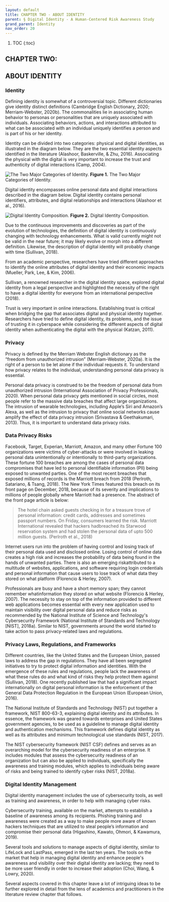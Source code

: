 ```yaml
---
layout: default
title: CHAPTER TWO - ABOUT IDENTITY 
parent: § Digital Identity - A Human-Centered Risk Awareness Study
grand_parent: Identity 
nav_order: 20 
---
```

<style>
.dont-break-out {
  /* These are technically the same, but use both */
  overflow-wrap: break-word;
  word-wrap: break-word;

  -ms-word-break: break-all;
  /* This is the dangerous one in WebKit, as it breaks things wherever */
  word-break: break-all;
  /* Instead use this non-standard one: */
  word-break: break-word;
}
</style>

<div class="dont-break-out" markdown="1">

1. TOC
{:toc}

## CHAPTER TWO:

## ABOUT IDENTITY

### Identity

Defining identity is somewhat of a controversial topic. Different dictionaries give identity distinct definitions (Cambridge English Dictionary, 2020; Merriam-Webster, 2020b). The commonalities lie in associating human behavior to personas or personalities that are uniquely associated with individuals. Associating behaviors, actions, and interactions attributed to what can be associated with an individual uniquely identifies a person and is part of his or her identity.

Identity can be divided into two categories: physical and digital identities, as illustrated in the diagram below. They are the two essential identity aspects identified in the literature (Alashoor, Baskerville, & Zhu, 2016). Associating the physical with the digital is very important to increase the trust and authenticity of digital interactions (Camp, 2004).

![The Two Major Categories of Identity.](https://statics.bsafes.com/images/papers/digital-identity-a-human-centered-risk-awareness-study-fig-1.png)
**Figure 1.** The Two Major Categories of Identity.

Digital identity encompasses online personal data and digital interactions described in the diagram below. Digital identity contains personal identifiers, attributes, and digital relationships and interactions (Alashoor et al., 2016).

![Digital Identity Composition.](https://statics.bsafes.com/images/papers/digital-identity-a-human-centered-risk-awareness-study-fig-2.png)
**Figure 2.** Digital Identity Composition.

Due to the continuous improvements and discoveries as part of the evolution of technologies, the definition of digital identity is continuously changing with technology enhancements. What is valid currently might not be valid in the near future; it may likely evolve or morph into a different definition. Likewise, the description of digital identity will probably change with time (Sullivan, 2018).

From an academic perspective, researchers have tried different approaches to identify the online attributes of digital identity and their economic impacts (Mueller, Park, Lee, & Kim, 2006).

Sullivan, a renowned researcher in the digital identity space, explored digital identity from a legal perspective and highlighted the necessity of the right to have a digital identity for everyone from an international perspective (2018).

Trust is very important in online interactions. Establishing trust is critical when bridging the gap that associates digital and physical identity together. Researchers have tried to define digital identity, its problems, and the issue of trusting it in cyberspace while considering the different aspects of digital identity when authenticating the digital with the physical (Katzan, 2011).

### Privacy
Privacy is defined by the Merriam Webster English dictionary as the “freedom from unauthorized intrusion” (Merriam-Webster, 2020a). It is the right of a person to be let alone if the individual requests it. To understand how privacy relates to the individual, understanding personal data privacy is essential.

Personal data privacy is construed to be the freedom of personal data from unauthorized intrusion (International Association of Privacy Professionals, 2020). When personal data privacy gets mentioned in social circles, most people refer to the massive data breaches that affect large organizations. The intrusion of wearable technologies, including Apple’s Siri and Amazon’s Alexa, as well as the intrusion to privacy that online social networks cause amplify the effect of data privacy intrusion (Srivastava & Geethakumari, 2013). Thus, it is important to understand data privacy risks.

### Data Privacy Risks
Facebook, Target, Experian, Marriott, Amazon, and many other Fortune 100 organizations were victims of cyber-attacks or were involved in leaking personal data unintentionally or intentionally to third-party organizations. These fortune 100 breaches are among the cases of personal data compromises that have led to personal identifiable information (PII) being exposed to unwanted parties. One of the most recent breaches that exposed millions of records is the Marriott breach from 2018 (Perlroth, Satariano, & Tsang, 2018). The New York Times featured this breach on its front page on December, 2018, because of its severity and implications to millions of people globally where Marriott had a presence. The abstract of the front page article is below:

> The hotel chain asked guests checking in for a treasure trove of personal information: credit cards, addresses and sometimes passport numbers. On Friday, consumers learned the risk. Marriott International revealed that hackers hadbreached its Starwood reservation system and had stolen the  personal data of upto 500 million guests. (Perlroth et al., 2018)

Internet users run into the problem of having control and losing track of their personal data used and disclosed online. Losing control of online data creates a high risk and increases the probability of data being found in the hands of unwanted parties. There is also an emerging riskattributed to a  multitude of websites, applications, and software requiring login credentials and personal information that cause users to lose track of what data they stored on what platform (Florencio & Herley, 2007).

Professionals are busy and have a short memory span; they cannot remember whatinformation they stored on what website (Florencio & Herley, 2007). The necessity to stay on top of the information provided to different web applications becomes essential with every new application used to maintain visibility over digital personal data and reduce risks as recommended by the National Institute of Science and Technology's Cybersecurity Framework (National Institute of Standards and Technology [NIST], 2018a). Similar to NIST, governments around the world started to take action to pass privacy-related laws and regulations.

### Privacy Laws, Regulations, and Frameworks
Different countries, like the United States and the European Union, passed laws to address the gap in regulations. They have all been segregated initiatives to try to protect digital information and identities. With the emergence of these rules and regulations, people lack the awareness of what these rules do and what kind of risks they help protect them against (Sullivan, 2018). One recently published law that had a significant impact internationally on digital personal information is the enforcement of the General Data Protection Regulation in the European Union (European Union, 2016).

The National Institute of Standards and Technology (NIST) put together a framework, NIST 800-63-3, explaining digital identity and its attributes. In essence, the framework was geared towards enterprises and United States government agencies, to be used as a guideline to manage digital identity and authentication mechanisms. This framework defines digital identity as well as its attributes and minimum technological use standards (NIST, 2017).

The NIST cybersecurity framework (NIST CSF) defines and serves as an overarching model for the cybersecurity readiness of an enterprise. It includes modules that assess the cybersecurity readiness of an organization but can also be applied to individuals, specifically the awareness and training modules, which applies to individuals being aware of risks and being trained to identify cyber risks (NIST, 2018a).

### Digital Identity Management
Digital identity management includes the use of cybersecurity tools, as well as training and awareness, in order to help with managing cyber risks.

Cybersecurity training, available on the market, attempts to establish a baseline of awareness among its recipients. Phishing training and awareness were created as a way to make people more aware of known hackers techniques that are utilized to steal people’s information and compromise their personal data (Higashino, Kawato, Ohmori, & Kawamura, 2019).

Several tools and solutions to manage aspects of digital identity, similar to LifeLock and LastPass, emerged in the last ten years. The tools on the market that help in managing digital identity and enhance people's awareness and visibility over their digital identity are lacking; they need to be more user friendly in order to increase their adoption (Choi, Wang, & Lowry, 2020).

Several aspects covered in this chapter leave a lot of intriguing ideas to be further explored in detail from the lens of academics and practitioners in the literature review chapter that follows.

</div>
